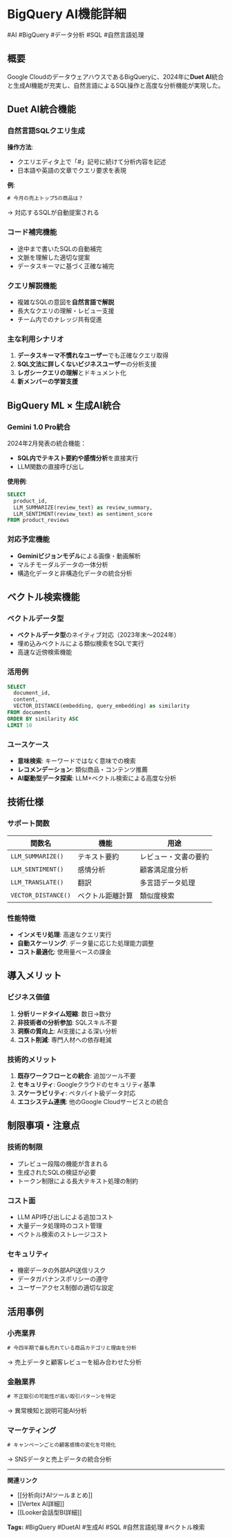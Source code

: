 # BigQuery AI機能詳細
#AI #BigQuery #データ分析 #SQL #自然言語処理

## 概要

Google CloudのデータウェアハウスであるBigQueryに、2024年に**Duet AI**統合と生成AI機能が充実し、自然言語によるSQL操作と高度な分析機能が実現した。

## Duet AI統合機能

### 自然言語SQLクエリ生成

**操作方法**:
- クエリエディタ上で「#」記号に続けて分析内容を記述
- 日本語や英語の文章でクエリ要求を表現

**例**:
```sql
# 今月の売上トップ5の商品は？
```
→ 対応するSQLが自動提案される

### コード補完機能

- 途中まで書いたSQLの自動補完
- 文脈を理解した適切な提案
- データスキーマに基づく正確な補完

### クエリ解説機能

- 複雑なSQLの意図を**自然言語で解説**
- 長大なクエリの理解・レビュー支援
- チーム内でのナレッジ共有促進

### 主な利用シナリオ

1. **データスキーマ不慣れなユーザー**でも正確なクエリ取得
2. **SQL文法に詳しくないビジネスユーザー**の分析支援
3. **レガシークエリの理解**とドキュメント化
4. **新メンバーの学習支援**

## BigQuery ML × 生成AI統合

### Gemini 1.0 Pro統合

2024年2月発表の統合機能：

- **SQL内でテキスト要約や感情分析**を直接実行
- LLM関数の直接呼び出し

**使用例**:
```sql
SELECT 
  product_id,
  LLM_SUMMARIZE(review_text) as review_summary,
  LLM_SENTIMENT(review_text) as sentiment_score
FROM product_reviews
```

### 対応予定機能

- **Geminiビジョンモデル**による画像・動画解析
- マルチモーダルデータの一体分析
- 構造化データと非構造化データの統合分析

## ベクトル検索機能

### ベクトルデータ型

- **ベクトルデータ型**のネイティブ対応（2023年末～2024年）
- 埋め込みベクトルによる類似検索をSQLで実行
- 高速な近傍検索機能

### 活用例

```sql
SELECT 
  document_id,
  content,
  VECTOR_DISTANCE(embedding, query_embedding) as similarity
FROM documents
ORDER BY similarity ASC
LIMIT 10
```

### ユースケース

- **意味検索**: キーワードではなく意味での検索
- **レコメンデーション**: 類似商品・コンテンツ推薦
- **AI駆動型データ探索**: LLM+ベクトル検索による高度な分析

## 技術仕様

### サポート関数

| 関数名 | 機能 | 用途 |
|--------|------|------|
| `LLM_SUMMARIZE()` | テキスト要約 | レビュー・文書の要約 |
| `LLM_SENTIMENT()` | 感情分析 | 顧客満足度分析 |
| `LLM_TRANSLATE()` | 翻訳 | 多言語データ処理 |
| `VECTOR_DISTANCE()` | ベクトル距離計算 | 類似度検索 |

### 性能特徴

- **インメモリ処理**: 高速なクエリ実行
- **自動スケーリング**: データ量に応じた処理能力調整
- **コスト最適化**: 使用量ベースの課金

## 導入メリット

### ビジネス価値

1. **分析リードタイム短縮**: 数日→数分
2. **非技術者の分析参加**: SQLスキル不要
3. **洞察の質向上**: AI支援による深い分析
4. **コスト削減**: 専門人材への依存軽減

### 技術的メリット

1. **既存ワークフローとの統合**: 追加ツール不要
2. **セキュリティ**: Googleクラウドのセキュリティ基準
3. **スケーラビリティ**: ペタバイト級データ対応
4. **エコシステム連携**: 他のGoogle Cloudサービスとの統合

## 制限事項・注意点

### 技術的制限

- プレビュー段階の機能が含まれる
- 生成されたSQLの検証が必要
- トークン制限による長大テキスト処理の制約

### コスト面

- LLM API呼び出しによる追加コスト
- 大量データ処理時のコスト管理
- ベクトル検索のストレージコスト

### セキュリティ

- 機密データの外部API送信リスク
- データガバナンスポリシーの遵守
- ユーザーアクセス制御の適切な設定

## 活用事例

### 小売業界

```sql
# 今四半期で最も売れている商品カテゴリと理由を分析
```
→ 売上データと顧客レビューを組み合わせた分析

### 金融業界

```sql
# 不正取引の可能性が高い取引パターンを特定
```
→ 異常検知と説明可能AI分析

### マーケティング

```sql
# キャンペーンごとの顧客感情の変化を可視化
```
→ SNSデータと売上データの統合分析

---

**関連リンク**
- [[分析向けAIツールまとめ]]
- [[Vertex AI詳細]]
- [[Looker会話型BI詳細]]

**Tags:** #BigQuery #DuetAI #生成AI #SQL #自然言語処理 #ベクトル検索
